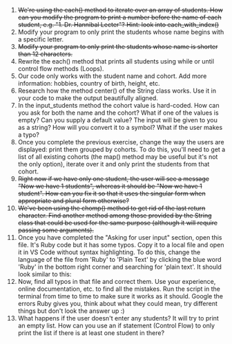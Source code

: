 1. ~~We're using the each() method to iterate over an array of students. How can you modify the program to print a number before the name of each student, e.g. "1. Dr. Hannibal Lecter"? Hint: look into each_with_index()~~
1. Modify your program to only print the students whose name begins with a specific letter.
1. ~~Modify your program to only print the students whose name is shorter than 12 characters.~~
1. Rewrite the each() method that prints all students using while or until control flow methods (Loops).
1. Our code only works with the student name and cohort. Add more information: hobbies, country of birth, height, etc.
1. Research how the method center() of the String class works. Use it in your code to make the output beautifully aligned.
1. In the input_students method the cohort value is hard-coded. How can you ask for both the name and the cohort? What if one of the values is empty? Can you supply a default value? The input will be given to you as a string? How will you convert it to a symbol? What if the user makes a typo?
1. Once you complete the previous exercise, change the way the users are displayed: print them grouped by cohorts. To do this, you'll need to get a list of all existing cohorts (the map() method may be useful but it's not the only option), iterate over it and only print the students from that cohort.
1. ~~Right now if we have only one student, the user will see a message "Now we have 1 students", whereas it should be "Now we have 1 student". How can you fix it so that it uses the singular form when appropriate and plural form otherwise?~~
1. ~~We've been using the chomp() method to get rid of the last return character. Find another method among those provided by the String class that could be used for the same purpose (although it will require passing some arguments).~~
1. Once you have completed the "Asking for user input" section, open this file. It's Ruby code but it has some typos. Copy it to a local file and open it in VS Code without syntax highlighting. To do this, change the language of the file from 'Ruby' to 'Plain Text' by clicking the blue word 'Ruby' in the bottom right corner and searching for 'plain text'. It should look similar to this:
1. Now, find all typos in that file and correct them. Use your experience, online documentation, etc. to find all the mistakes. Run the script in the terminal from time to time to make sure it works as it should. Google the errors Ruby gives you, think about what they could mean, try different things but don't look the answer up :)
1. What happens if the user doesn't enter any students? It will try to print an empty list. How can you use an if statement (Control Flow) to only print the list if there is at least one student in there?